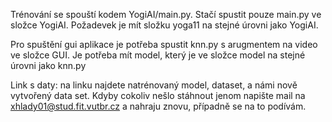 Trénování se spouští kodem YogiAI/main.py. Stačí spustit pouze main.py ve složce YogiAI. Požadevek je mít složku yoga11 na 
stejné úrovni jako YogiAI. 

Pro spuštění gui aplikace je potřeba spustit knn.py s arugmentem na video ve složce GUI. Je potřeba mít model, který je ve
složce model na stejné úrovni jako knn.py

Link s daty: 
na linku najdete natrénovaný model, dataset, a námi nově vytvořený data set. Kdyby cokoliv nešlo stáhnout jenom napište
mail na xhlady01@stud.fit.vutbr.cz a nahraju znovu, případně se na to podívám.